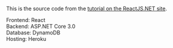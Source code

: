 This is the source code from the [tutorial on the ReactJS.NET site](https://reactjs.net/getting-started/tutorial.html).

Frontend: React  
Backend:  ASP.NET Core 3.0  
Database: DynamoDB  
Hosting:  Heroku  
